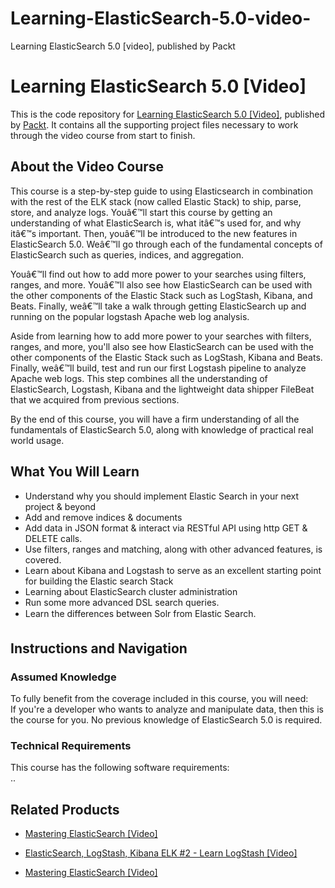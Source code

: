 # Learning-ElasticSearch-5.0-video-
Learning ElasticSearch 5.0 [video], published by Packt
# Learning ElasticSearch 5.0 [Video]
This is the code repository for [Learning ElasticSearch 5.0 [Video]](https://www.packtpub.com/big-data-and-business-intelligence/learning-elasticsearch-50-video?utm_source=github&utm_medium=repository&utm_campaign=9781783984589), published by [Packt](https://www.packtpub.com/?utm_source=github). It contains all the supporting project files necessary to work through the video course from start to finish.
## About the Video Course
This course is a step-by-step guide to using Elasticsearch in combination with the rest of the ELK stack (now called Elastic Stack) to ship, parse, store, and analyze logs. 
Youâ€™ll start this course by getting an understanding of what ElasticSearch is, what itâ€™s used for, and why itâ€™s important. Then, youâ€™ll be introduced to the new features in ElasticSearch 5.0. Weâ€™ll go through each of the fundamental concepts of ElasticSearch such as queries, indices, and aggregation. 

Youâ€™ll find out how to add more power to your searches using filters, ranges, and more. Youâ€™ll also see how ElasticSearch can be used with the other components of the Elastic Stack such as LogStash, Kibana, and Beats. Finally, weâ€™ll take a walk through getting ElasticSearch up and running on the popular logstash Apache web log analysis.


Aside from learning how to add more power to your searches with filters, ranges, and more, you'll also see how ElasticSearch can be used with the other components of the Elastic Stack such as LogStash, Kibana and Beats. Finally, weâ€™ll build, test and run our first Logstash pipeline to analyze Apache web logs. This step combines all the understanding of ElasticSearch, Logstash, Kibana and the lightweight data shipper FileBeat that we acquired from previous sections.

By the end of this course, you will have a firm understanding of all the fundamentals of ElasticSearch 5.0, along with knowledge of practical real world usage.

<H2>What You Will Learn</H2>
<DIV class=book-info-will-learn-text>
<UL>
<LI>Understand why you should implement Elastic Search in your next project & beyond
<LI>Add and remove indices & documents
<LI>Add data in JSON format & interact via RESTful API using http GET & DELETE calls. 
<LI>Use filters, ranges and matching, along with other advanced features, is covered.
<LI>Learn about Kibana and Logstash to serve as an excellent starting point for building the Elastic search Stack
<LI>Learning about ElasticSearch cluster administration 
<LI>Run some more advanced DSL search queries.
<LI>Learn the differences between Solr from Elastic Search. </LI></UL></DIV>

## Instructions and Navigation
### Assumed Knowledge
To fully benefit from the coverage included in this course, you will need:<br/>
If you're a developer who wants to analyze and manipulate data, then this is the course for you. No previous knowledge of ElasticSearch 5.0 is required.
### Technical Requirements
This course has the following software requirements:<br/>
..

## Related Products
* [Mastering ElasticSearch [Video]](https://www.packtpub.com/big-data-and-business-intelligence/mastering-elasticsearch-video?utm_source=github&utm_medium=repository&utm_campaign=9781787127821)

* [ElasticSearch, LogStash, Kibana ELK #2 - Learn LogStash [Video]](https://www.packtpub.com/big-data-and-business-intelligence/elasticsearch-logstash-kibana-elk-2-learn-logstash-video?utm_source=github&utm_medium=repository&utm_campaign=9781788997904)

* [Mastering ElasticSearch [Video]](https://www.packtpub.com/big-data-and-business-intelligence/mastering-elasticsearch-video?utm_source=github&utm_medium=repository&utm_campaign=9781787127821)

